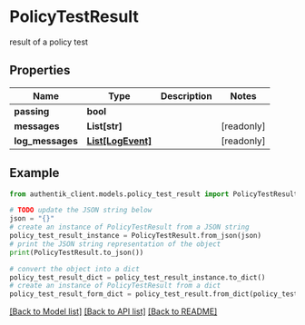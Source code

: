 # PolicyTestResult

result of a policy test

## Properties

Name | Type | Description | Notes
------------ | ------------- | ------------- | -------------
**passing** | **bool** |  | 
**messages** | **List[str]** |  | [readonly] 
**log_messages** | [**List[LogEvent]**](LogEvent.md) |  | [readonly] 

## Example

```python
from authentik_client.models.policy_test_result import PolicyTestResult

# TODO update the JSON string below
json = "{}"
# create an instance of PolicyTestResult from a JSON string
policy_test_result_instance = PolicyTestResult.from_json(json)
# print the JSON string representation of the object
print(PolicyTestResult.to_json())

# convert the object into a dict
policy_test_result_dict = policy_test_result_instance.to_dict()
# create an instance of PolicyTestResult from a dict
policy_test_result_form_dict = policy_test_result.from_dict(policy_test_result_dict)
```
[[Back to Model list]](../README.md#documentation-for-models) [[Back to API list]](../README.md#documentation-for-api-endpoints) [[Back to README]](../README.md)



